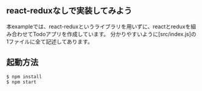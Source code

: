 ## react-reduxなしで実装してみよう

本exampleでは、react-reduxというライブラリを用いずに、reactとreduxを組み合わせてTodoアプリを作成しています。
分かりやすいように[src/index.js]の1ファイルに全て記述してあります。

## 起動方法
```
$ npm install
$ npm start
```
